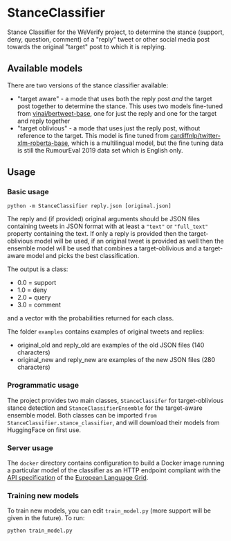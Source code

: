 # StanceClassifier
Stance Classifier for the WeVerify project, to determine the stance (support, deny, question, comment) of a "reply" tweet or other social media post towards the original "target" post to which it is replying.

## Available models

There are two versions of the stance classifier available:

- "target aware" - a mode that uses both the reply post _and_ the target post together to determine the stance.  This uses two models fine-tuned from [vinai/bertweet-base](https://huggingface.co/vinai/bertweet-base), one for just the reply and one for the target and reply together
- "target oblivious" - a mode that uses just the reply post, without reference to the target.  This model is fine tuned from [cardiffnlp/twitter-xlm-roberta-base](https://huggingface.co/cardiffnlp/twitter-xlm-roberta-base), which is a multilingual model, but the fine tuning data is still the RumourEval 2019 data set which is English only.

## Usage

### Basic usage
```
python -m StanceClassifier reply.json [original.json]
```

The reply and (if provided) original arguments should be JSON files containing tweets in JSON format with at least a `"text"` or `"full_text"` property containing the text.  If only a reply is provided then the target-oblivious model will be used, if an original tweet is provided as well then the ensemble model will be used that combines a target-oblivious and a target-aware model and picks the best classification.

The output is a class:
 - 0.0 = support
 - 1.0 = deny
 - 2.0 = query
 - 3.0 = comment

and a vector with the probabilities returned for each class.

The folder `examples` contains examples of original tweets and replies:
 - original_old and reply_old are examples of the old JSON files (140 characters)
 - original_new and reply_new are examples of the new JSON files (280 characters)

### Programmatic usage

The project provides two main classes, `StanceClassifer` for target-oblivious stance detection and `StanceClassifierEnsemble` for the target-aware ensemble model.  Both classes can be imported `from StanceClassifier.stance_classifier`, and will download their models from HuggingFace on first use.

### Server usage

The `docker` directory contains configuration to build a Docker image running a particular model of the classifier as an HTTP endpoint compliant with the [API specification](https://european-language-grid.readthedocs.io/en/release1.1.2/all/A2_API/LTInternalAPI.html) of the [European Language Grid](https://www.european-language-grid.eu).

### Training new models
To train new models, you can edit `train_model.py` (more support will be given in the future). To run:
```
python train_model.py
```
